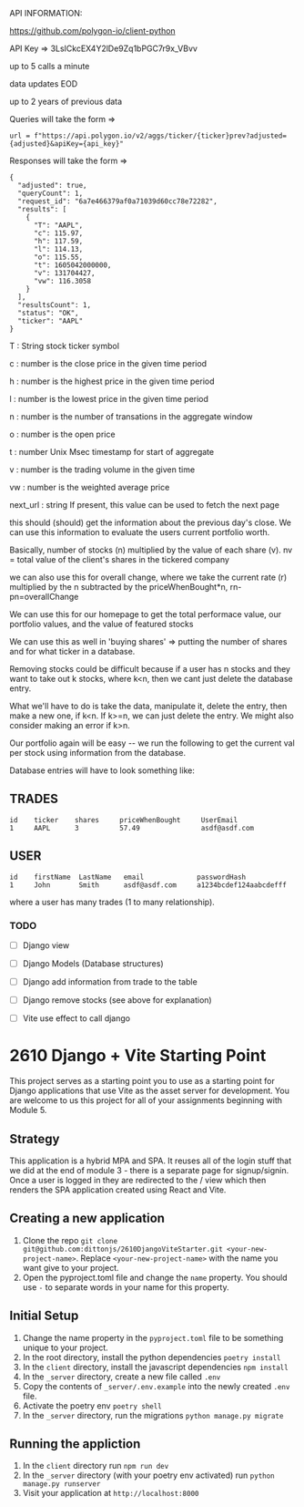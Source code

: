 API INFORMATION:

https://github.com/polygon-io/client-python

API Key => 3LsICkcEX4Y2lDe9Zq1bPGC7r9x_VBvv

up to 5 calls a minute

data updates EOD

up to 2 years of previous data 

Queries will take the form =>

```
url = f"https://api.polygon.io/v2/aggs/ticker/{ticker}prev?adjusted={adjusted}&apiKey={api_key}"

```
Responses will take the form =>
```
{
  "adjusted": true,
  "queryCount": 1,
  "request_id": "6a7e466379af0a71039d60cc78e72282",
  "results": [
    {
      "T": "AAPL",
      "c": 115.97,
      "h": 117.59,
      "l": 114.13,
      "o": 115.55,
      "t": 1605042000000,
      "v": 131704427,
      "vw": 116.3058
    }
  ],
  "resultsCount": 1,
  "status": "OK",
  "ticker": "AAPL"
}
```
T : String stock ticker symbol

c : number is the close price in the given time period

h : number is the highest price in the given time period

l : number is the lowest price in the given time period

n : number is the number of transations in the aggregate window

o : number is the open price

t : number Unix Msec timestamp for start of aggregate

v : number is the trading volume in the given time

vw : number is the weighted average price

next_url : string If present, this value can be used to fetch the next page

this should (should) get the information about the previous day's close. We can use this information to evaluate the users current portfolio worth.

Basically, number of stocks (n) multiplied by the value of each share (v). nv = total value of the client's shares in the tickered company

we can also use this for overall change, where we take the current rate (r) multiplied by the n subtracted by the priceWhenBought*n, rn-pn=overallChange 

We can use this for our homepage to get the total performace value, our portfolio values, and the value of featured stocks

We can use this as well in 'buying shares' => putting the number of shares and for what ticker in a database.

Removing stocks could be difficult because if a user has n stocks and they want to take out k stocks, where k<n, then we cant just delete the database entry.

What we'll have to do is take the data, manipulate it, delete the entry, then make a new one, if k<n. If k>=n, we can just delete the entry. We might also consider making an error if k>n.

Our portfolio again will be easy -- we run the following to get the current val per stock using information from the database.


Database entries will have to look something like:

## TRADES
```
id    ticker    shares     priceWhenBought     UserEmail
1     AAPL      3          57.49               asdf@asdf.com
```

## USER
```
id    firstName  LastName   email             passwordHash
1     John       Smith      asdf@asdf.com     a1234bcdef124aabcdefff
```

where a user has many trades (1 to many relationship).

### TODO

- [ ] Django view

- [ ] Django Models (Database structures)

- [ ] Django add information from trade to the table

- [ ] Django remove stocks (see above for explanation)

- [ ] Vite use effect to call django




# 2610 Django + Vite Starting Point
This project serves as a starting point you to use as a starting point for Django applications that use Vite as the asset server for development. You are welcome to us this project for all of your assignments beginning with Module 5.

## Strategy
This application is a hybrid MPA and SPA. It reuses all of the login stuff that we did at the end of module 3 - there is a separate page for signup/signin. Once a user is logged in they are redirected to the / view which then renders the SPA application created using React and Vite.

## Creating a new application
1. Clone the repo `git clone git@github.com:dittonjs/2610DjangoViteStarter.git <your-new-project-name>`. Replace `<your-new-project-name>` with the name you want give to your project.
2. Open the pyproject.toml file and change the `name` property. You should use `-` to separate words in your name for this property.

## Initial Setup
1. Change the name property in the `pyproject.toml` file to be something unique to your project.
1. In the root directory, install the python dependencies `poetry install`
2. In the `client` directory, install the javascript dependencies `npm install`
3. In the `_server` directory, create a new file called `.env`
4. Copy the contents of `_server/.env.example` into the newly created `.env` file.
5. Activate the poetry env `poetry shell`
6. In the `_server` directory, run the migrations `python manage.py migrate`

## Running the appliction
1. In the `client` directory run `npm run dev`
2. In the `_server` directory (with your poetry env activated) run `python manage.py runserver`
3. Visit your application at `http://localhost:8000`
